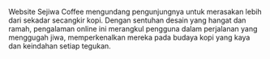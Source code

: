 Website Sejiwa Coffee mengundang pengunjungnya untuk merasakan lebih dari sekadar secangkir kopi. Dengan sentuhan desain yang hangat dan ramah, pengalaman online ini merangkul pengguna dalam perjalanan yang menggugah jiwa, memperkenalkan mereka pada budaya kopi yang kaya dan keindahan setiap tegukan.
